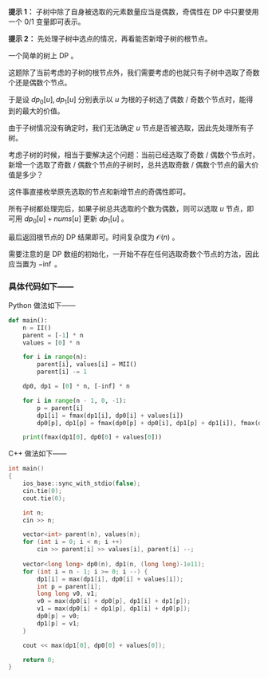 **提示 1：** 子树中除了自身被选取的元素数量应当是偶数，奇偶性在 DP 中只要使用一个 $0/1$ 变量即可表示。

**提示 2：** 先处理子树中选点的情况，再看能否新增子树的根节点。

一个简单的树上 DP 。

这题除了当前考虑的子树的根节点外，我们需要考虑的也就只有子树中选取了奇数个还是偶数个节点。

于是设 $dp_0[u],dp_1[u]$ 分别表示以 $u$ 为根的子树选了偶数 / 奇数个节点时，能得到的最大的价值。

由于子树情况没有确定时，我们无法确定 $u$ 节点是否被选取，因此先处理所有子树。

考虑子树的时候，相当于要解决这个问题：当前已经选取了奇数 / 偶数个节点时，新增一个选取了奇数 / 偶数个节点的子树时，总共选取奇数 / 偶数个节点的最大价值是多少？

这件事直接枚举原先选取的节点和新增节点的奇偶性即可。

所有子树都处理完后，如果子树总共选取的个数为偶数，则可以选取 $u$ 节点，即可用 $dp_0[u]+nums[u]$ 更新 $dp_1[u]$ 。

最后返回根节点的 DP 结果即可。时间复杂度为 $\mathcal{O}(n)$ 。

需要注意的是 DP 数组的初始化，一开始不存在任何选取奇数个节点的方法，因此应当置为 $-\inf$ 。

### 具体代码如下——

Python 做法如下——

```Python []
def main():
    n = II()
    parent = [-1] * n
    values = [0] * n

    for i in range(n):
        parent[i], values[i] = MII()
        parent[i] -= 1

    dp0, dp1 = [0] * n, [-inf] * n

    for i in range(n - 1, 0, -1):
        p = parent[i]
        dp1[i] = fmax(dp1[i], dp0[i] + values[i])
        dp0[p], dp1[p] = fmax(dp0[p] + dp0[i], dp1[p] + dp1[i]), fmax(dp0[p] + dp1[i], dp1[p] + dp0[i])

    print(fmax(dp1[0], dp0[0] + values[0]))
```

C++ 做法如下——

```cpp []
int main()
{
    ios_base::sync_with_stdio(false);
    cin.tie(0);
    cout.tie(0);

    int n;
    cin >> n;

    vector<int> parent(n), values(n);
    for (int i = 0; i < n; i ++)
        cin >> parent[i] >> values[i], parent[i] --;
    
    vector<long long> dp0(n), dp1(n, (long long)-1e11);
    for (int i = n - 1; i >= 0; i --) {
        dp1[i] = max(dp1[i], dp0[i] + values[i]);
        int p = parent[i];
        long long v0, v1;
        v0 = max(dp0[i] + dp0[p], dp1[i] + dp1[p]);
        v1 = max(dp0[i] + dp1[p], dp1[i] + dp0[p]);
        dp0[p] = v0;
        dp1[p] = v1;
    }

    cout << max(dp1[0], dp0[0] + values[0]);

    return 0;
}
```